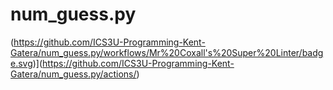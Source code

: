 # num_guess.py
(https://github.com/ICS3U-Programming-Kent-Gatera/num_guess.py/workflows/Mr%20Coxall's%20Super%20Linter/badge.svg)](https://github.com/ICS3U-Programming-Kent-Gatera/num_guess.py/actions/)
